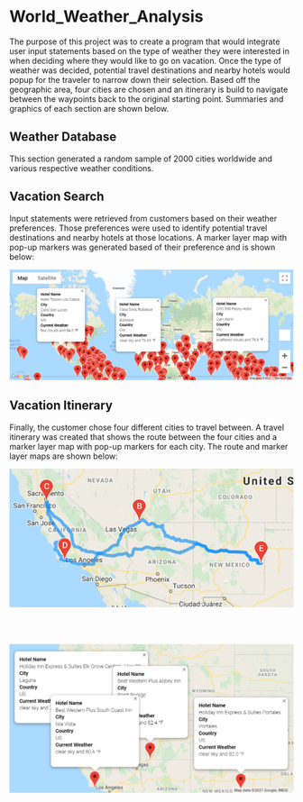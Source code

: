 # World_Weather_Analysis
The purpose of this project was to create a program that would integrate user input statements based on the type of weather they were interested in when deciding where they would like to go on vacation. Once the type of weather was decided, potential travel destinations and nearby hotels would popup for the traveler to narrow down their selection. Based off the geographic area, four cities are chosen and an itinerary is build to navigate between the waypoints back to the original starting point. Summaries and graphics of each section are shown below.

## Weather Database
This section generated a random sample of 2000 cities worldwide and various respective weather conditions.

## Vacation Search
Input statements were retrieved from customers based on their weather preferences. Those preferences were used to identify potential travel destinations and nearby hotels at those locations. A marker layer map with pop-up markers was generated based of their preference and is shown below:

<p align="center">
<img src="https://github.com/smyoung88/World_Weather_Analysis/blob/main/Vacation_Search/WeatherPy_vacation_map.png" title="Vacation Map">
</p>
   

## Vacation Itinerary
Finally, the customer chose four different cities to travel between. A travel itinerary was created that shows the route between the four cities and a marker layer map with pop-up markers for each city. The route and marker layer maps are shown below:

<p align="center">
<img src="https://github.com/smyoung88/World_Weather_Analysis/blob/main/Vacation_Itinerary/WeatherPy_travel_map.png" title="Travel Itinerary">
</p>
<br><br>
<p align="center">
<img src="https://github.com/smyoung88/World_Weather_Analysis/blob/main/Vacation_Itinerary/WeatherPy_travel_map_markers.png" title="Travel Itinerary">
</p>
